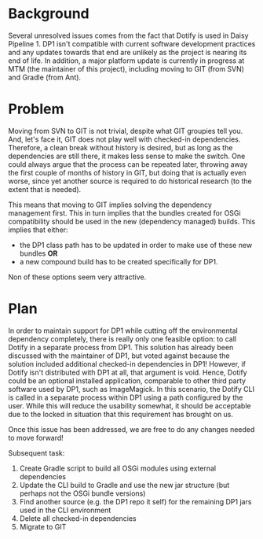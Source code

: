 # Background #
Several unresolved issues comes from the fact that Dotify is used in Daisy Pipeline 1. DP1 isn't compatible with current software development practices and any updates towards that end are unlikely as the project is nearing its end of life. In addition, a major platform update is currently in progress at MTM (the maintainer of this project), including moving to GIT (from SVN) and Gradle (from Ant).

# Problem #
Moving from SVN to GIT is not trivial, despite what GIT groupies tell you. And, let's face it, GIT does not play well with checked-in dependencies. Therefore, a clean break without history is desired, but as long as the dependencies are still there, it makes less sense to make the switch. One could always argue that the process can be repeated later, throwing away the first couple of months of history in GIT, but doing that is actually even worse, since yet another source is required to do  historical research (to the extent that is needed).

This means that moving to GIT implies solving the dependency management first. This in turn implies that the bundles created for OSGi compatibility should be used in the new (dependency managed) builds. This implies that either:
  * the DP1 class path has to be updated in order to make use of these new bundles **OR**
  * a new compound build has to be created specifically for DP1.

Non of these options seem very attractive.

# Plan #
In order to maintain support for DP1 while cutting off the environmental dependency completely, there is really only one feasible option: to call Dotify in a separate process from DP1. This solution has already been discussed with the maintainer of DP1, but voted against because the solution included additional checked-in dependencies in DP1! However, if Dotify isn't distributed with DP1 at all, that argument is void. Hence, Dotify could be an optional installed application, comparable to other third party software used by DP1, such as ImageMagick. In this scenario, the Dotify CLI is called in a separate process within DP1 using a path configured by the user. While this will reduce the usability somewhat, it should be acceptable due to the locked in situation that this requirement has brought on us.

Once this issue has been addressed, we are free to do any changes needed to move forward!

Subsequent task:
  1. Create Gradle script to build all OSGi modules using external dependencies
  1. Update the CLI build to Gradle and use the new jar structure (but perhaps not the OSGi bundle versions)
  1. Find another source (e.g. the DP1 repo it self) for the remaining DP1 jars used in the CLI environment
  1. Delete all checked-in dependencies
  1. Migrate to GIT